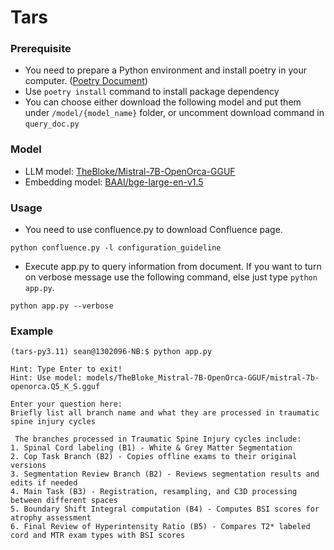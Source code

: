 # Tars 

### Prerequisite
- You need to prepare a Python environment and install poetry in your computer. ([Poetry Document](https://python-poetry.org/docs/))
- Use `poetry install` command to install package dependency
- You can choose either download the following model and put them under `/model/{model_name}` folder, or uncomment download command in `query_doc.py`

### Model
- LLM model: [TheBloke/Mistral-7B-OpenOrca-GGUF](https://huggingface.co/TheBloke/Mistral-7B-OpenOrca-GGUF/blob/main/mistral-7b-openorca.Q5_K_S.gguf)
- Embedding model: [BAAI/bge-large-en-v1.5](https://huggingface.co/BAAI/bge-large-en-v1.5/tree/main)

### Usage
- You need to use confluence.py to download Confluence page.
```
python confluence.py -l configuration_guideline
```
- Execute app.py to query information from document. If you want to turn on verbose message use the following command, else just type `python app.py`.
```
python app.py --verbose
```

### Example
```
(tars-py3.11) sean@1302096-NB:$ python app.py

Hint: Type Enter to exit!
Hint: Use model: models/TheBloke_Mistral-7B-OpenOrca-GGUF/mistral-7b-openorca.Q5_K_S.gguf

Enter your question here:
Briefly list all branch name and what they are processed in traumatic spine injury cycles

 The branches processed in Traumatic Spine Injury cycles include:
1. Spinal Cord labeling (B1) - White & Grey Matter Segmentation
2. Cop Task Branch (B2) - Copies offline exams to their original versions
3. Segmentation Review Branch (B2) - Reviews segmentation results and edits if needed
4. Main Task (B3) - Registration, resampling, and C3D processing between different spaces
5. Boundary Shift Integral computation (B4) - Computes BSI scores for atrophy assessment
6. Final Review of Hyperintensity Ratio (B5) - Compares T2* labeled cord and MTR exam types with BSI scores
```